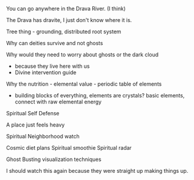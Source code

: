You can go anywhere in the Drava River. (I think)

The Drava has dravite, I just don't know where it is. 


Tree thing - grounding, distributed root system 

Why can deities survive and not ghosts

Why would they need to worry about ghosts or the dark cloud
- because they live here with us 
- Divine intervention guide 

Why the nutrition - elemental value - periodic table of elements 
- building blocks of everything, elements are crystals? basic elements, connect with raw elemental energy  

Spiritual Self Defense 

A place just feels heavy 

Spiritual Neighborhood watch

Cosmic diet plans
Spiritual smoothie 
Spiritual radar 

Ghost Busting visualization techniques 

I should watch this again because they were straight up making things up. 